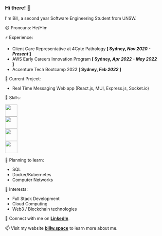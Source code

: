 ### Hi there! 👋

I'm Bill, a second year Software Engineering Student from UNSW. 

😄  Pronouns: He/Him

⚡️  Experience:
 * Client Care Representative at 4Cyte Pathology  **\[ Sydney, _Nov 2020 - Present_ \]**
 * AWS Early Careers Innovation Program  **\[ Sydney, _Apr 2022 - May 2022_ \]**
 * Accenture Tech Bootcamp 2022  **\[ Sydney, _Feb 2022_ \]**

🔭  Current Project:
- Real Time Messaging Web app (React.js, MUI, Express.js, Socket.io)

🥳  Skills:

  <img
    src="https://skillicons.dev/icons?i=c,cpp,py,java,js,ts&theme=light" style="height: 40px;"
  />
  <br />
  <img
    src="https://skillicons.dev/icons?i=html,css,materialui,nodejs,react,express" style="height: 40px;"
  />
  <br />
  <img
    src="https://skillicons.dev/icons?i=git,github,gitlab,bash,docker" style="height: 40px;"
  />
  <br />
  <img src="https://skillicons.dev/icons?i=aws,azure,gcp,firebase" style="height: 40px;"/>
                
🤔  Planning to learn:
- SQL
- Docker/Kubernetes
- Computer Networks

🌱  Interests:
- Full Stack Development
- Cloud Computing
- Web3 / Blockchain technologies

💬  Connect with me on [**LinkedIn**](https://www.linkedin.com/in/bill-wong1/).

📫  Visit my website [**billw.space**](https://billw.space) to learn more about me.


